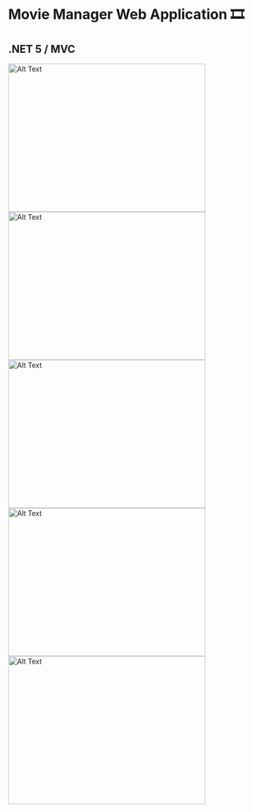 # Movie Manager Web Application 🎞️

## .NET 5 / MVC 

<img src="https://github.com/wmarkos/MovieManager/raw/main/images/Picture1.png" alt="Alt Text" width="400" height="300">

<img src="https://github.com/wmarkos/MovieManager/raw/main/images/Picture2.png" alt="Alt Text" width="400" height="300">

<img src="https://github.com/wmarkos/MovieManager/raw/main/images/Picture3.png" alt="Alt Text" width="400" height="300">

<img src="https://github.com/wmarkos/MovieManager/raw/main/images/Picture4.png" alt="Alt Text" width="400" height="300">

<img src="https://github.com/wmarkos/MovieManager/raw/main/images/Picture6.png" alt="Alt Text" width="400" height="300">
